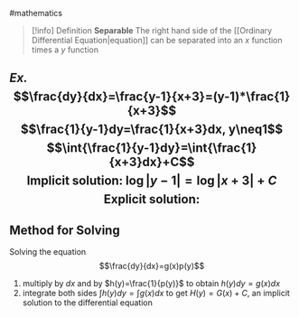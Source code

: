 #mathematics 

> [!info] Definition
> **Separable**
> The right hand side of the [[Ordinary Differential Equation|equation]] can be separated into an $x$ function times a $y$ function

*Ex.*
$$\frac{dy}{dx}=\frac{y-1}{x+3}=(y-1)*\frac{1}{x+3}$$
$$\frac{1}{y-1}dy=\frac{1}{x+3}dx, y\neq1$$
$$\int{\frac{1}{y-1}dy}=\int{\frac{1}{x+3}dx}+C$$
$$\text{Implicit solution: }\log{|y-1|}=\log{|x+3|}+C$$
$$\text{Explicit solution: }$$
---
## Method for Solving
Solving the equation $$\frac{dy}{dx}=g(x)p(y)$$
1. multiply by $dx$ and by $h(y)=\frac{1}{p(y)}$ to obtain $h(y)dy=g(x)dx$
2. integrate both sides $\int h(y)dy=\int g(x)dx$ to get $H(y)=G(x)+C$, an implicit solution to the differential equation